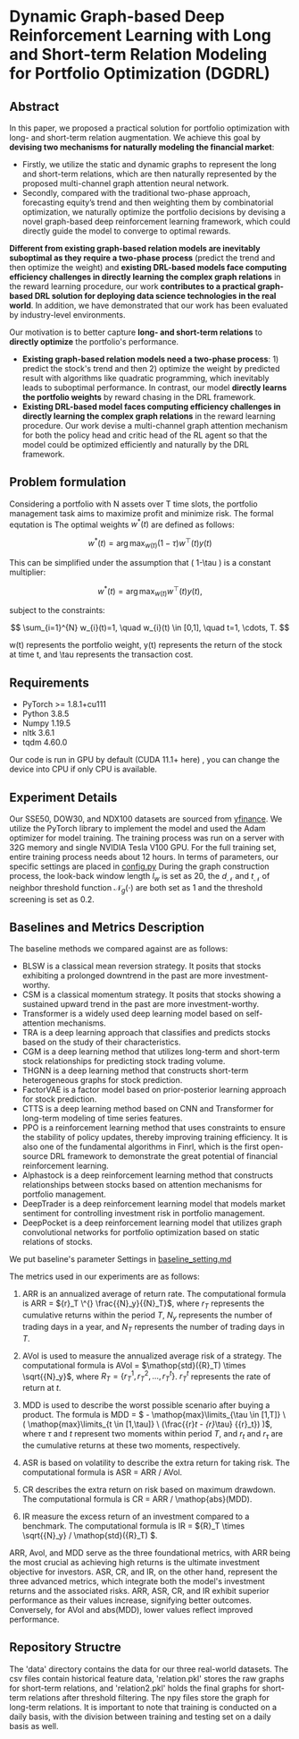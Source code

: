 # Dynamic Graph-based Deep Reinforcement Learning with Long and Short-term Relation Modeling for Portfolio Optimization (DGDRL)


## Abstract
In this paper, we proposed a practical solution for portfolio optimization with long- and short-term relation augmentation.  We achieve this goal by **devising two mechanisms for naturally modeling the financial market**: 

- Firstly, we utilize the static and dynamic graphs to represent the long and short-term relations, which are then naturally represented by the proposed multi-channel graph attention neural network. 
- Secondly, compared with the traditional two-phase approach, forecasting equity’s trend and then weighting them by combinatorial optimization, we naturally optimize the portfolio decisions by devising a novel graph-based deep reinforcement learning framework, which could directly guide the model to converge to optimal rewards.

**Different from existing graph-based relation models are inevitably suboptimal as they require a two-phase process** (predict the trend and then optimize the weight) and  **existing DRL-based models face computing efficiency challenges in directly learning the complex graph relations** in the reward learning procedure, our work **contributes to a practical graph-based DRL solution for deploying data science technologies in the real world**. In addition, we have demonstrated that our work has been evaluated by industry-level environments. 

Our motivation is to better capture **long- and short-term relations** to **directly optimize** the portfolio's performance. 

- **Existing graph-based relation models need a two-phase process**: 1) predict the stock's trend and then 2) optimize the weight by predicted result with algorithms like quadratic programming, which inevitably leads to suboptimal performance. In contrast, our model **directly learns the portfolio weights** by reward chasing in the DRL framework.
- **Existing DRL-based model faces computing efficiency challenges in directly learning the complex graph relations** in the reward learning procedure. Our work devise a multi-channel graph attention mechanism for both the policy head and critic head of the RL agent so that the model could be optimized efficiently and naturally by the DRL framework. 

## Problem formulation

Considering a portfolio with N assets over T time slots, the portfolio management task aims to maximize profit and minimize risk. The formal equtation is 
The optimal weights $w^*(t)$ are defined as follows:

$$
w^{*}(t) = \arg \max _{w(t)}(1-\tau) w^{\top}(t) y(t)
$$

This can be simplified under the assumption that \( 1-\tau \) is a constant multiplier:

$$
w^{*}(t) = \arg \max _{w(t)} w^{\top}(t) y(t),
$$

subject to the constraints:

$$
\sum_{i=1}^{N} w_{i}(t)=1, \quad w_{i}(t) \in [0,1], \quad t=1, \cdots, T.
$$

w(t) represents the portfolio weight, y(t) represents the return of the stock at time t, and \tau represents the transaction cost.

## Requirements
- PyTorch >= 1.8.1+cu111
- Python 3.8.5
- Numpy 1.19.5
- nltk 3.6.1
- tqdm 4.60.0

Our code is run in GPU by default (CUDA 11.1+ here) , you can change the device into CPU if only CPU is available.

## Experiment Details
Our SSE50, DOW30, and NDX100 datasets are sourced from [yfinance](https://github.com/ranaroussi/yfinance). We utilize the PyTorch library to implement the model and used the Adam optimizer for model training. The training process was run on a server with 32G memory and single NVIDIA Tesla V100 GPU. For the full training set, entire training process needs about 12 hours. In terms of parameters, our specific settings are placed in [config.py](#config.py)
During the graph construction process, the look-back window length $l_{w}$ is set as 20, the $d_{\mathcal{N}}$ and $t_{\mathcal{N}}$ of neighbor threshold function $\mathcal{N}_g(\cdot)$ are both set as 1 and the threshold screening is set as 0.2. 

## Baselines and Metrics Description
The baseline methods we compared against are as follows:

- BLSW is a classical mean reversion strategy. It posits that stocks exhibiting a prolonged downtrend in the past are more investment-worthy.
- CSM is a classical momentum strategy. It posits that stocks showing a sustained upward trend in the past are more investment-worthy.
- Transformer is a widely used deep learning model based on self-attention mechanisms.
- TRA is a deep learning approach that classifies and predicts stocks based on the study of their  characteristics.
- CGM is a deep learning method that utilizes long-term and short-term  stock relationships for predicting stock trading volume.
- THGNN is a deep learning method that constructs short-term heterogeneous graphs for stock prediction.
- FactorVAE is a factor model based on prior-posterior learning approach for stock prediction.
- CTTS is a deep learning method based on CNN and Transformer for long-term modeling of time series features.
- PPO is a reinforcement learning method that uses constraints to ensure the stability of policy updates, thereby improving training efficiency. It is also one of the fundamental algorithms in Finrl, which is the first open-source DRL framework to demonstrate the great potential of financial reinforcement learning.
- Alphastock is a deep reinforcement learning method that constructs relationships between stocks based on attention mechanisms for portfolio management.
- DeepTrader is a deep reinforcement learning model that models market sentiment for controlling investment risk in portfolio management.
- DeepPocket is a deep reinforcement learning model that utilizes graph convolutional networks for portfolio optimization based on static relations of stocks.

We put baseline's parameter Settings in [baseline_setting.md](#baseline_setting.md)

The metrics used in our experiments are as follows:

1) ARR is an annualized average of return rate. The computational formula is ARR = ${r}_T \^{} \frac{{N}_y}{{N}_T}$, where  ${r}_T$ represents the cumulative returns within the period $T$, ${N}_y$ represents the number of trading days in a year, and ${N}_T$ represents the number of trading days in $T$.

2) AVol is used to measure the annualized average risk of a strategy. The computational formula is AVol = $\mathop{std}({R}_T) \times \sqrt{{N}_y}$, where ${R}_T = \{{r}_T^1, {r}_T^2, \ldots,{r}_T^t \}$. ${r}_T^t$ represents the rate of return at $t$.

3) MDD is used to describe the worst possible scenario after buying a product. The formula is MDD = $  - \mathop{max}\limits_{\tau \in [1,T]} \ (  \mathop{max}\limits_{t \in [1,\tau]}  \ (\frac{{r}_t - {r}_\tau} {{r}_t}) )$, where $\tau$ and $t$ represent two moments within period $T$, and ${r}_t$ and ${r}_\tau$ are the cumulative returns at these two moments, respectively.

4) ASR is based on volatility to describe the extra return for taking risk. The computational formula is ASR = ARR $/$ AVol.

5) CR describes the extra return on risk based on maximum drawdown. The computational formula is CR = ARR $/$ \mathop{abs}(MDD).

6) IR measure the excess return of an investment compared to a benchmark. The computational formula is IR = ${R}_T \times \sqrt{{N}_y} / \mathop{std}({R}_T) $.

ARR, Avol, and MDD serve as the three foundational metrics, with ARR being the most crucial as achieving high returns is the ultimate investment objective for investors. ASR, CR, and IR, on the other hand, represent the three advanced metrics, which integrate both the model's investment returns and the associated risks. ARR, ASR, CR, and IR exhibit superior performance as their values increase, signifying better outcomes. Conversely, for AVol and abs(MDD), lower values reflect improved performance.

## Repository Structre

   The 'data' directory contains the data for our three real-world datasets. The csv files contain historical feature data, 'relation.pkl' stores the raw graphs for short-term relations, and 'relation2.pkl' holds the final graphs for short-term relations after threshold filtering. The npy files store the graph for long-term relations. It is important to note that training is conducted on a daily basis, with the division between training and testing set on a daily basis as well.





